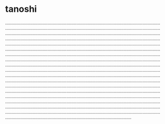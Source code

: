 # tanoshi
.............................................................................................................................................................................................................................................................................................................................................................................................................................................................................................................................................................................................................................................................................................................................................................................................................................................................................................................................................................................................................................................................................................................................................................................................................................................................................................................................................................................................................................................................................................................................................................................................................................................................................................................................................................................................................................................................................................................................................................................................................................................................................................................................................................................................................................................................................................................................................................................................................................